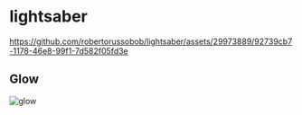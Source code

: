 # lightsaber

https://github.com/robertorussobob/lightsaber/assets/29973889/92739cb7-1178-46e8-99f1-7d582f05fd3e

## Glow
![glow](https://github.com/robertorussobob/lightsaber/assets/29973889/02072f05-9524-4b18-87d1-12876a2b0b55)

